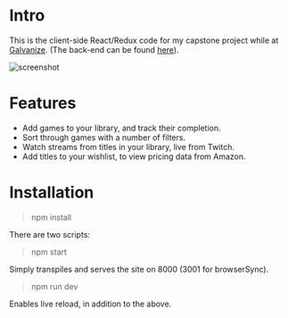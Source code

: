 # Intro

This is the client-side React/Redux code for my capstone project while at [Galvanize](http://www.galvanize.com). (The back-end can be found [here](https://github.com/ryanomackey/games-lib-server)).

![screenshot](http://res.cloudinary.com/dh55hnjfm/image/upload/v1475163258/Screen_Shot_2016-09-29_at_9.12.39_AM_btvc8q.png)

# Features

* Add games to your library, and track their completion.
* Sort through games with a number of filters.
* Watch streams from titles in your library, live from Twitch.
* Add titles to your wishlist, to view pricing data from Amazon.

# Installation

> npm install

There are two scripts:

> npm start

Simply transpiles and serves the site on 8000 (3001 for browserSync).

> npm run dev

Enables live reload, in addition to the above.
